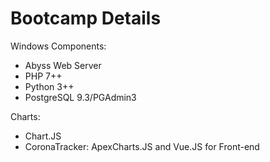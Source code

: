 # Bootcamp Details

Windows Components:
- Abyss Web Server
- PHP 7++
- Python 3++
- PostgreSQL 9.3/PGAdmin3

Charts:
- Chart.JS
- CoronaTracker: ApexCharts.JS and Vue.JS for Front-end


